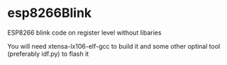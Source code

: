 # esp8266Blink
ESP8266 blink code on register level without libaries

You will need xtensa-lx106-elf-gcc to build it and some other optinal tool (preferably idf.py) to flash it
